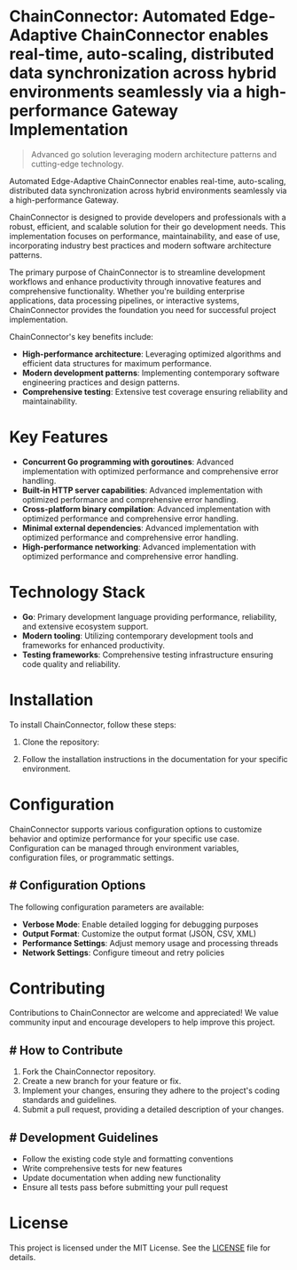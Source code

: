 <!-- fallback_ChainConnector_20251020181150_36441 -->

# ChainConnector: Automated Edge-Adaptive ChainConnector enables real-time, auto-scaling, distributed data synchronization across hybrid environments seamlessly via a high-performance Gateway Implementation
> Advanced go solution leveraging modern architecture patterns and cutting-edge technology.

Automated Edge-Adaptive ChainConnector enables real-time, auto-scaling, distributed data synchronization across hybrid environments seamlessly via a high-performance Gateway.

ChainConnector is designed to provide developers and professionals with a robust, efficient, and scalable solution for their go development needs. This implementation focuses on performance, maintainability, and ease of use, incorporating industry best practices and modern software architecture patterns.

The primary purpose of ChainConnector is to streamline development workflows and enhance productivity through innovative features and comprehensive functionality. Whether you're building enterprise applications, data processing pipelines, or interactive systems, ChainConnector provides the foundation you need for successful project implementation.

ChainConnector's key benefits include:

* **High-performance architecture**: Leveraging optimized algorithms and efficient data structures for maximum performance.
* **Modern development patterns**: Implementing contemporary software engineering practices and design patterns.
* **Comprehensive testing**: Extensive test coverage ensuring reliability and maintainability.

# Key Features

* **Concurrent Go programming with goroutines**: Advanced implementation with optimized performance and comprehensive error handling.
* **Built-in HTTP server capabilities**: Advanced implementation with optimized performance and comprehensive error handling.
* **Cross-platform binary compilation**: Advanced implementation with optimized performance and comprehensive error handling.
* **Minimal external dependencies**: Advanced implementation with optimized performance and comprehensive error handling.
* **High-performance networking**: Advanced implementation with optimized performance and comprehensive error handling.

# Technology Stack

* **Go**: Primary development language providing performance, reliability, and extensive ecosystem support.
* **Modern tooling**: Utilizing contemporary development tools and frameworks for enhanced productivity.
* **Testing frameworks**: Comprehensive testing infrastructure ensuring code quality and reliability.

# Installation

To install ChainConnector, follow these steps:

1. Clone the repository:


2. Follow the installation instructions in the documentation for your specific environment.

# Configuration

ChainConnector supports various configuration options to customize behavior and optimize performance for your specific use case. Configuration can be managed through environment variables, configuration files, or programmatic settings.

## # Configuration Options

The following configuration parameters are available:

* **Verbose Mode**: Enable detailed logging for debugging purposes
* **Output Format**: Customize the output format (JSON, CSV, XML)
* **Performance Settings**: Adjust memory usage and processing threads
* **Network Settings**: Configure timeout and retry policies

# Contributing

Contributions to ChainConnector are welcome and appreciated! We value community input and encourage developers to help improve this project.

## # How to Contribute

1. Fork the ChainConnector repository.
2. Create a new branch for your feature or fix.
3. Implement your changes, ensuring they adhere to the project's coding standards and guidelines.
4. Submit a pull request, providing a detailed description of your changes.

## # Development Guidelines

* Follow the existing code style and formatting conventions
* Write comprehensive tests for new features
* Update documentation when adding new functionality
* Ensure all tests pass before submitting your pull request

# License

This project is licensed under the MIT License. See the [LICENSE](https://github.com/Lyche6666/ChainConnector/blob/main/LICENSE) file for details.
